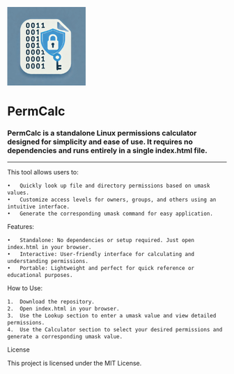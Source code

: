  ![Logo](img/apple-touch-icon.png)
 
# PermCalc



### PermCalc is a standalone Linux permissions calculator designed for simplicity and ease of use. It requires no dependencies and runs entirely in a single index.html file.

---------------------------

This tool allows users to:

	•	Quickly look up file and directory permissions based on umask values.
	•	Customize access levels for owners, groups, and others using an intuitive interface.
	•	Generate the corresponding umask command for easy application.

Features:

	•	Standalone: No dependencies or setup required. Just open index.html in your browser.
	•	Interactive: User-friendly interface for calculating and understanding permissions.
	•	Portable: Lightweight and perfect for quick reference or educational purposes.

How to Use:

	1.	Download the repository.
	2.	Open index.html in your browser.
	3.	Use the Lookup section to enter a umask value and view detailed permissions.
	4.	Use the Calculator section to select your desired permissions and generate a corresponding umask value.

License

This project is licensed under the MIT License.
